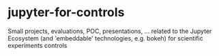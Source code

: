 # jupyter-for-controls
Small projects, evaluations, POC, presentations, ... related to the Jupyter Ecosystem (and 'embeddable' technologies, e.g. bokeh) for scientific experiments controls 

